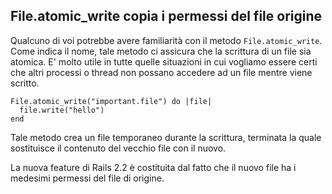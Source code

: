## File.atomic\_write copia i permessi del file origine

Qualcuno di voi potrebbe avere familiarità con il metodo `File.atomic_write`. Come indica il nome, tale metodo ci assicura che la scrittura di un file sia atomica. E' molto utile in tutte quelle situazioni in cui vogliamo essere certi che altri processi o thread non possano accedere ad un file mentre viene scritto.

	File.atomic_write("important.file") do |file|
	  file.write("hello")
	end

Tale metodo crea un file temporaneo durante la scrittura, terminata la quale sostituisce il contenuto del vecchio file con il nuovo.

La nuova feature di Rails 2.2 è costituita dal fatto che il nuovo file ha i medesimi permessi del file di origine.
